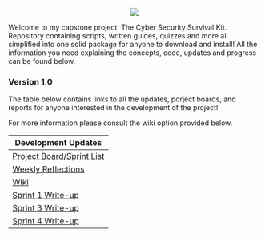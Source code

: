 <p align="center">
  <img src="https://github.com/FlameSpyro/Cyber-Security-Survival-Kit/assets/70916199/71130dc6-b10a-4af2-a76c-688902441c98" />
</p>

Welcome to my capstone project: The Cyber Security Survival Kit. Repository containing scripts, written guides, quizzes and more all simplified into one solid package for anyone to download and install! All the information you need explaining the concepts, code, updates and progress can be found below.

### Version 1.0



The table below contains links to all the updates, porject boards, and reports for anyone interested in the development of the project!

For more information please consult the wiki option provided below.

| Development Updates  |
| ------------- |
| [Project Board/Sprint List](https://github.com/users/FlameSpyro/projects/3) |
| [Weekly Reflections](https://github.com/FlameSpyro/Cyber-Security-Survival-Kit/wiki/Reflections) |
| [Wiki]([https://github.com/FlameSpyro/Cyber-Security-Survival-Kit/wiki/References](https://github.com/FlameSpyro/Cyber-Security-Survival-Kit/wiki)) |
| [Sprint 1 Write-up](https://github.com/FlameSpyro/Cyber-Security-Survival-Kit/wiki/Sprint-1-Write%E2%80%90up) |
| [Sprint 3 Write-up](https://github.com/FlameSpyro/Cyber-Security-Survival-Kit/wiki/Sprint-3-Report) | 
| [Sprint 4 Write-up](https://github.com/FlameSpyro/Cyber-Security-Survival-Kit/wiki/Sprint-4-Report) |


